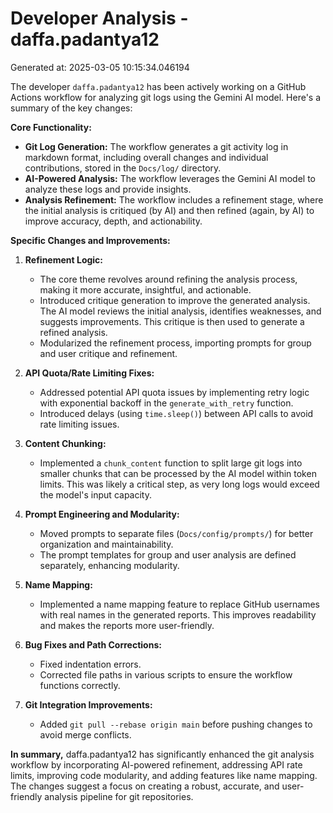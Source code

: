 # Developer Analysis - daffa.padantya12
Generated at: 2025-03-05 10:15:34.046194

The developer `daffa.padantya12` has been actively working on a GitHub Actions workflow for analyzing git logs using the Gemini AI model. Here's a summary of the key changes:

**Core Functionality:**

*   **Git Log Generation:** The workflow generates a git activity log in markdown format, including overall changes and individual contributions, stored in the `Docs/log/` directory.
*   **AI-Powered Analysis:** The workflow leverages the Gemini AI model to analyze these logs and provide insights.
*   **Analysis Refinement:** The workflow includes a refinement stage, where the initial analysis is critiqued (by AI) and then refined (again, by AI) to improve accuracy, depth, and actionability.

**Specific Changes and Improvements:**

1.  **Refinement Logic:**
    *   The core theme revolves around refining the analysis process, making it more accurate, insightful, and actionable.
    *   Introduced critique generation to improve the generated analysis. The AI model reviews the initial analysis, identifies weaknesses, and suggests improvements. This critique is then used to generate a refined analysis.
    *   Modularized the refinement process, importing prompts for group and user critique and refinement.

2.  **API Quota/Rate Limiting Fixes:**
    *   Addressed potential API quota issues by implementing retry logic with exponential backoff in the `generate_with_retry` function.
    *   Introduced delays (using `time.sleep()`) between API calls to avoid rate limiting issues.

3.  **Content Chunking:**
    *   Implemented a `chunk_content` function to split large git logs into smaller chunks that can be processed by the AI model within token limits. This was likely a critical step, as very long logs would exceed the model's input capacity.

4.  **Prompt Engineering and Modularity:**
    *   Moved prompts to separate files (`Docs/config/prompts/`) for better organization and maintainability.
    *   The prompt templates for group and user analysis are defined separately, enhancing modularity.

5.  **Name Mapping:**
    *   Implemented a name mapping feature to replace GitHub usernames with real names in the generated reports. This improves readability and makes the reports more user-friendly.

6.  **Bug Fixes and Path Corrections:**
    *   Fixed indentation errors.
    *   Corrected file paths in various scripts to ensure the workflow functions correctly.

7.  **Git Integration Improvements:**
    *   Added `git pull --rebase origin main` before pushing changes to avoid merge conflicts.

**In summary,** daffa.padantya12 has significantly enhanced the git analysis workflow by incorporating AI-powered refinement, addressing API rate limits, improving code modularity, and adding features like name mapping. The changes suggest a focus on creating a robust, accurate, and user-friendly analysis pipeline for git repositories.
